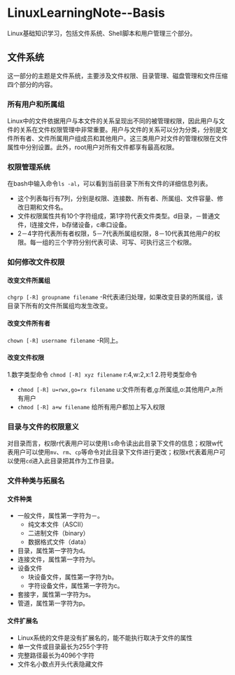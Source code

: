 # LinuxLearningNote--Basis
Linux基础知识学习，包括文件系统、Shell脚本和用户管理三个部分。

## 文件系统
这一部分的主题是文件系统，主要涉及文件权限、目录管理、磁盘管理和文件压缩四个部分的内容。
### 所有用户和所属组
Linux中的文件依据用户与本文件的关系呈现出不同的被管理权限，因此用户与文件的关系在文件权限管理中非常重要。用户与文件的关系可以分为分类，分别是文件所有者、文件所属用户组成员和其他用户。这三类用户对文件的管理权限在文件属性中分别设置。此外，root用户对所有文件都享有最高权限。
### 权限管理系统
在bash中输入命令`ls -al`，可以看到当前目录下所有文件的详细信息列表。
- 这个列表每行有7列，分别是权限、连接数、所有者、所属组、文件容量、修改日期和文件名。
- 文件权限属性共有10个字符组成，第1字符代表文件类型。d目录，－普通文件，l连接文件，b存储设备，c串口设备。
- 2－4字符代表所有者权限，5－7代表所属组权限，8－10代表其他用户的权限。每一组的三个字符分别代表可读、可写、可执行这三个权限。
### 如何修改文件权限
#### 改变文件所属组
`chgrp [-R] groupname filename`
-R代表递归处理，如果改变目录的所属组，该目录下所有的文件所属组均发生改变。
#### 改变文件所有者
`chown [-R] username filename`
-R同上。
#### 改变文件权限
1.数字类型命令 `chmod [-R] xyz filename` r:4,w:2,x:1
2.符号类型命令 
+ `chmod [-R] u=rwx,go=rx filename` u:文件所有者,g:所属组,o:其他用户,a:所有用户
+ `chmod [-R] a+w filename` 给所有用户都加上写入权限
### 目录与文件的权限意义
对目录而言，权限r代表用户可以使用`ls`命令读出此目录下文件的信息；权限w代表用户可以使用`mv`、`rm`、`cp`等命令对此目录下文件进行更改；权限x代表着用户可以使用`cd`进入此目录把其作为工作目录。
### 文件种类与拓展名
#### 文件种类
+ 一般文件，属性第一字符为－。
   + 纯文本文件（ASCII）
   + 二进制文件（binary）
   + 数据格式文件（data）
+ 目录，属性第一字符为d。
+ 连接文件，属性第一字符为l。
+ 设备文件
   + 块设备文件，属性第一字符为b。 
   + 字符设备文件，属性第一字符为c。
+ 套接字，属性第一字符为s。
+ 管道，属性第一字符为p。
#### 文件扩展名
+ Linux系统的文件是没有扩展名的，能不能执行取决于文件的属性
+ 单一文件或目录最长为255个字符
+ 完整路径最长为4096个字符
+ 文件名小数点开头代表隐藏文件


